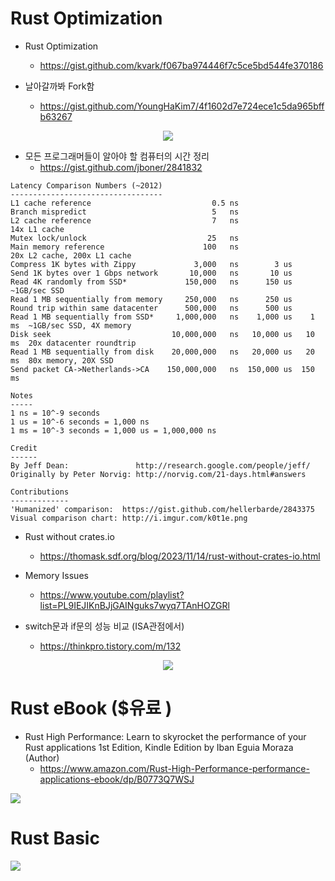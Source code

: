 # Rust Optimization

- Rust Optimization
  - https://gist.github.com/kvark/f067ba974446f7c5ce5bd544fe370186

- 날아갈까봐 Fork함 
  - https://gist.github.com/YoungHaKim7/4f1602d7e724ece1c5da965bffb63267

<p align="center">
  <img src="https://i.imgur.com/k0t1e.png" />
</p>

- 모든 프로그래머들이 알아야 할 컴퓨터의 시간 정리
  - https://gist.github.com/jboner/2841832

```
Latency Comparison Numbers (~2012)
----------------------------------
L1 cache reference                           0.5 ns
Branch mispredict                            5   ns
L2 cache reference                           7   ns                      14x L1 cache
Mutex lock/unlock                           25   ns
Main memory reference                      100   ns                      20x L2 cache, 200x L1 cache
Compress 1K bytes with Zippy             3,000   ns        3 us
Send 1K bytes over 1 Gbps network       10,000   ns       10 us
Read 4K randomly from SSD*             150,000   ns      150 us          ~1GB/sec SSD
Read 1 MB sequentially from memory     250,000   ns      250 us
Round trip within same datacenter      500,000   ns      500 us
Read 1 MB sequentially from SSD*     1,000,000   ns    1,000 us    1 ms  ~1GB/sec SSD, 4X memory
Disk seek                           10,000,000   ns   10,000 us   10 ms  20x datacenter roundtrip
Read 1 MB sequentially from disk    20,000,000   ns   20,000 us   20 ms  80x memory, 20X SSD
Send packet CA->Netherlands->CA    150,000,000   ns  150,000 us  150 ms

Notes
-----
1 ns = 10^-9 seconds
1 us = 10^-6 seconds = 1,000 ns
1 ms = 10^-3 seconds = 1,000 us = 1,000,000 ns

Credit
------
By Jeff Dean:               http://research.google.com/people/jeff/
Originally by Peter Norvig: http://norvig.com/21-days.html#answers

Contributions
-------------
'Humanized' comparison:  https://gist.github.com/hellerbarde/2843375
Visual comparison chart: http://i.imgur.com/k0t1e.png
``` 

- Rust without crates.io
  - https://thomask.sdf.org/blog/2023/11/14/rust-without-crates-io.html 

- Memory Issues
  - https://www.youtube.com/playlist?list=PL9IEJIKnBJjGAINguks7wyq7TAnHOZGRl

- switch문과 if문의 성능 비교 (ISA관점에서)
  - https://thinkpro.tistory.com/m/132

<p align="center">
  <img src="https://yt3.ggpht.com/YXq5z7b_VJXXgFtIEzRMIlce8OhyggmzFxk91SSm7JBo1yO3Z3jbOJ50he4n7pCsOXk410P-Vdpa3Vs=s1600-nd-v1" />
</p>


# Rust eBook ($유료 )

- Rust High Performance: Learn to skyrocket the performance of your Rust applications 1st Edition, Kindle Edition
by Iban Eguia Moraza (Author) 
  - https://www.amazon.com/Rust-High-Performance-performance-applications-ebook/dp/B0773Q7WSJ
<p>
  <img src="https://m.media-amazon.com/images/W/MEDIAX_792452-T1/images/I/81jignYrATL._SY466_.jpg" />
</p>

# Rust Basic

<p>
  <img src="https://yt3.ggpht.com/JrWPJOviyLhJqkTpaCrbsAxSujzVdHcahnujX5y8-Fc0rj0ARfePV2VpVky4doN2KSBuGbTmUS5xye0=s800-nd-v1" />
</p>

